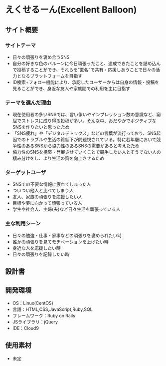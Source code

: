 # えくせるーん(Excellent Balloon)

## サイト概要
### サイトテーマ
- 日々の頑張りを褒め合うSNS
- 自分の好きな色のバルーンに今日頑張ったこと、達成できたことを詰め込んで投稿することができ、それらを”匿名”で共有・応援しあうことで日々の活力となるプラットフォームを目指す
- ID検索+フォロー機能により、承認したユーザーからは自身の情報・投稿を見ることができ、身近な友人や家族間での利用を主に目指す

### テーマを選んだ理由
- 現在使用者の多いSNSでは、言い争いやインプレッション数の意識など、窮屈でストレスに成り得る投稿が多い。そんな中、おだやかでポジティブなSNSを作りたいと思ったため
- 「SNS疲れ」や「デジタルデトックス」などの言葉が流行っており、SNS起因でのトラブルや生活の質低下が問題視されている。特に若年層において競争性のあるSNSから協力性のあるSNSの需要があると考えたため
- 協力性のSNSを構築・発展させていくことで競争したい人とそうでない人の棲み分けをし、より生活の質を向上させるため

### ターゲットユーザ
- SNSでの不要な情報に疲れてしまった人
- ついつい他人と比べてしまう人
- 友人、家族の頑張りを応援したい人
- 目標や夢に向かって頑張っている人
- 学生や社会人、主婦(夫)など日々生活を頑張っている人

### 主な利用シーン
- 日々の勉強・仕事・家事などの頑張りを褒められたい時
- 誰かの頑張りを見てモチベーションを上げたい時
- 身近な人を応援したい時
- 日々の頑張りを記録したい時

## 設計書

## 開発環境
- OS：Linux(CentOS)
- 言語：HTML,CSS,JavaScript,Ruby,SQL
- フレームワーク：Ruby on Rails
- JSライブラリ：jQuery
- IDE：Cloud9

## 使用素材
- 未定
